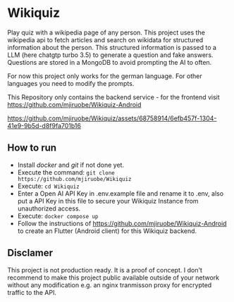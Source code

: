 # Wikiquiz

Play quiz with a wikipedia page of any person. This project uses the wikipedia api to fetch articles and search on wikidata for structured information about the person.
This structured information is passed to a LLM (here chatgtp turbo 3.5) to generate a question and fake answers. Questions are stored in a MongoDB to avoid prompting the AI to often.

For now this project only works for the german language. For other languages you need to modify the prompts.

This Repository only contains the backend service - for the frontend visit https://github.com/mjiruobe/Wikiquiz-Android



https://github.com/mjiruobe/Wikiquiz/assets/68758914/6efb457f-1304-41e9-9b5d-d8f9fa701b16



## How to run

- Install _docker_ and _git_ if not done yet.
- Execute the command: `git clone https://github.com/mjiruobe/Wikiquiz`
- Execute: `cd Wikiquiz`
- Enter a Open AI API Key in .env.example file and rename it to .env, also put a API Key in this file to secure your Wikiquiz Instance from unauthorized access.
- Execute: `docker compose up`
- Follow the instructions of https://github.com/mjiruobe/Wikiquiz-Android to create an Flutter (Android client) for this Wikiquiz backend.

## Disclamer

This project is not production ready. It is a proof of concept.
I don't recommend to make this project public available outside of your network without any modification e.g. an nginx tranmisson proxy for encrypted traffic to the API.
